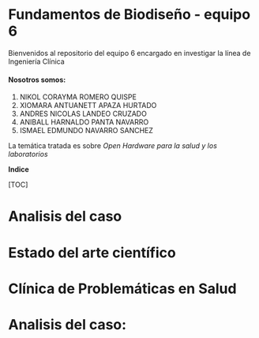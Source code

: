 # Fundamentos de Biodiseño - equipo 6
Bienvenidos al repositorio del equipo 6 encargado en investigar la línea de Ingeniería Clínica
#### Nosotros somos:
1. NIKOL CORAYMA ROMERO QUISPE 
2. XIOMARA ANTUANETT APAZA HURTADO 
3. ANDRES NICOLAS LANDEO CRUZADO 
4. ANIBALL HARNALDO PANTA NAVARRO 
5. ISMAEL EDMUNDO NAVARRO SANCHEZ

La temática tratada es sobre _*Open Hardware para la salud y los laboratorios*_

**Indice**

[TOC]

# Analisis del caso
# Estado del arte científico
# Clínica de Problemáticas en Salud 


# Analisis del caso:
